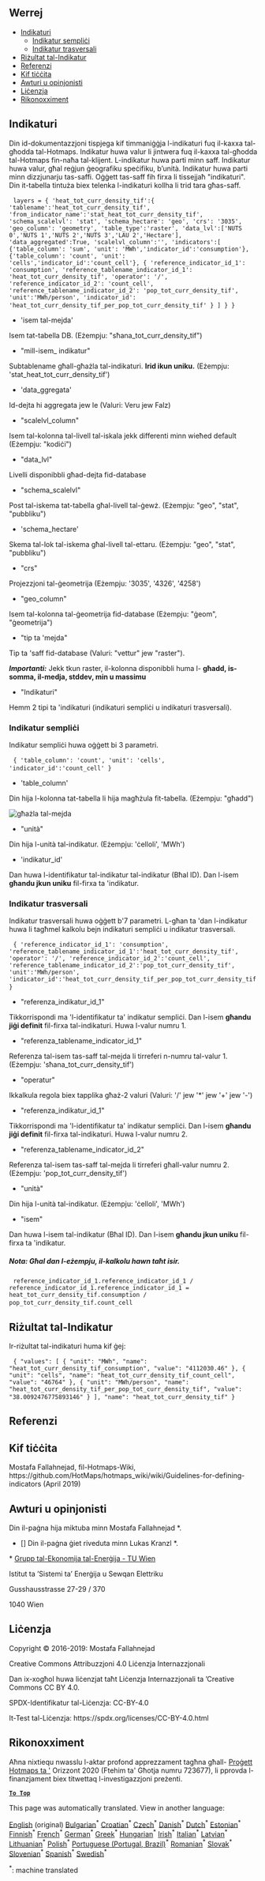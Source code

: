 <h2> Werrej </h2><ul><li> <a href="#Indicators">Indikaturi</a> <ul><li> <a href="#Simple-indicator">Indikatur sempliċi</a> </li><li> <a href="#Cross-indicator">Indikatur trasversali</a> </li></ul></li><li> <a href="#Indicator-result">Riżultat tal-Indikatur</a> </li><li> <a href="#references">Referenzi</a> </li><li> <a href="#how-to-cite">Kif tiċċita</a> </li><li> <a href="#authors-and-reviewers">Awturi u opinjonisti</a> </li><li> <a href="#license">Liċenzja</a> </li><li> <a href="#acknowledgement">Rikonoxximent</a> </li></ul><h2> Indikaturi </h2><p> Din id-dokumentazzjoni tispjega kif timmaniġġja l-indikaturi fuq il-kaxxa tal-għodda tal-Hotmaps. Indikatur huwa valur li jintwera fuq il-kaxxa tal-għodda tal-Hotmaps fin-naħa tal-klijent. L-indikatur huwa parti minn saff. Indikatur huwa valur, għal reġjun ġeografiku speċifiku, b’unità. Indikatur huwa parti minn dizzjunarju tas-saffi. Oġġett tas-saff fih firxa li tissejjaħ &quot;indikaturi&quot;. Din it-tabella tintuża biex telenka l-indikaturi kollha li trid tara għas-saff. </p><pre> <code>layers = { &#39;heat_tot_curr_density_tif&#39;:{ &#39;tablename&#39;:&#39;heat_tot_curr_density_tif&#39;, &#39;from_indicator_name&#39;:&#39;stat_heat_tot_curr_density_tif&#39;, &#39;schema_scalelvl&#39;: &#39;stat&#39;, &#39;schema_hectare&#39;: &#39;geo&#39;, &#39;crs&#39;: &#39;3035&#39;, &#39;geo_column&#39;: &#39;geometry&#39;, &#39;table_type&#39;:&#39;raster&#39;, &#39;data_lvl&#39;:[&#39;NUTS 0&#39;,&#39;NUTS 1&#39;,&#39;NUTS 2&#39;,&#39;NUTS 3&#39;,&#39;LAU 2&#39;,&#39;Hectare&#39;], &#39;data_aggregated&#39;:True, &#39;scalelvl_column&#39;:&#39;&#39;, &#39;indicators&#39;:[ {&#39;table_column&#39;: &#39;sum&#39;, &#39;unit&#39;: &#39;MWh&#39;,&#39;indicator_id&#39;:&#39;consumption&#39;}, {&#39;table_column&#39;: &#39;count&#39;, &#39;unit&#39;: &#39;cells&#39;,&#39;indicator_id&#39;:&#39;count_cell&#39;}, { &#39;reference_indicator_id_1&#39;: &#39;consumption&#39;, &#39;reference_tablename_indicator_id_1&#39;: &#39;heat_tot_curr_density_tif&#39;, &#39;operator&#39;: &#39;/&#39;, &#39;reference_indicator_id_2&#39;: &#39;count_cell&#39;, &#39;reference_tablename_indicator_id_2&#39;: &#39;pop_tot_curr_density_tif&#39;, &#39;unit&#39;:&#39;MWh/person&#39;, &#39;indicator_id&#39;: &#39;heat_tot_curr_density_tif_per_pop_tot_curr_density_tif&#39; } ] } }</code> </pre><ul><li> &#39;isem tal-mejda&#39; </li></ul><p> Isem tat-tabella DB. (Eżempju: &quot;sħana_tot_curr_density_tif&quot;) </p><ul><li> &quot;mill-isem_ indikatur&quot; </li></ul><p> Subtablename għall-għażla tal-indikaturi. <strong>Irid ikun uniku.</strong> (Eżempju: &#39;stat_heat_tot_curr_density_tif&#39;) </p><ul><li> &#39;data_ggregata&#39; </li></ul><p> Id-dejta hi aggregata jew le (Valuri: Veru jew Falz) </p><ul><li> &quot;scalelvl_column&quot; </li></ul><p> Isem tal-kolonna tal-livell tal-iskala jekk differenti minn wieħed default (Eżempju: &quot;kodiċi&quot;) </p><ul><li> &quot;data_lvl&quot; </li></ul><p> Livelli disponibbli għad-dejta fid-database </p><ul><li> &quot;schema_scalelvl&quot; </li></ul><p> Post tal-iskema tat-tabella għal-livell tal-ġewż. (Eżempju: &quot;geo&quot;, &quot;stat&quot;, &quot;pubbliku&quot;) </p><ul><li> &#39;schema_hectare&#39; </li></ul><p> Skema tal-lok tal-iskema għal-livell tal-ettaru. (Eżempju: &quot;geo&quot;, &quot;stat&quot;, &quot;pubbliku&quot;) </p><ul><li> &quot;crs&quot; </li></ul><p> Projezzjoni tal-ġeometrija (Eżempju: &#39;3035&#39;, &#39;4326&#39;, &#39;4258&#39;) </p><ul><li> &quot;geo_column&quot; </li></ul><p> Isem tal-kolonna tal-ġeometrija fid-database (Eżempju: &quot;ġeom&quot;, &quot;ġeometrija&quot;) </p><ul><li> &quot;tip ta &#39;mejda&quot; </li></ul><p> Tip ta &#39;saff fid-database (Valuri: &quot;vettur&quot; jew &quot;raster&quot;). </p><p> <em><strong>Importanti:</strong></em> Jekk tkun raster, il-kolonna disponibbli huma l- <strong>għadd, is-somma, il-medja, stddev, min u massimu</strong> </p><ul><li> &quot;Indikaturi&quot; </li></ul><p> Hemm 2 tipi ta &#39;indikaturi (indikaturi sempliċi u indikaturi trasversali). </p><h3> Indikatur sempliċi </h3><p> Indikatur sempliċi huwa oġġett bi 3 parametri. </p><pre> <code>{ &#39;table_column&#39;: &#39;count&#39;, &#39;unit&#39;: &#39;cells&#39;, &#39;indicator_id&#39;:&#39;count_cell&#39; }</code> </pre><ul><li> &#39;table_column&#39; </li></ul><p> Din hija l-kolonna tat-tabella li hija magħżula fit-tabella. (Eżempju: &quot;għadd&quot;) </p><p><img alt="għażla tal-mejda" src="/api/assets/table_image.png"/></p><ul><li> &quot;unità&quot; </li></ul><p> Din hija l-unità tal-indikatur. (Eżempju: &#39;ċelloli&#39;, &#39;MWh&#39;) </p><ul><li> &#39;indikatur_id&#39; </li></ul><p> Dan huwa l-identifikatur tal-indikatur tal-indikatur (Bħal ID). Dan l-isem <strong>għandu jkun uniku</strong> fil-firxa ta &#39;indikatur. </p><h3> Indikatur trasversali </h3><p> Indikatur trasversali huwa oġġett b&#39;7 parametri. L-għan ta &#39;dan l-indikatur huwa li tagħmel kalkolu bejn indikaturi sempliċi u indikatur trasversali. </p><pre> <code>{ &#39;reference_indicator_id_1&#39;: &#39;consumption&#39;, &#39;reference_tablename_indicator_id_1&#39;:&#39;heat_tot_curr_density_tif&#39;, &#39;operator&#39;: &#39;/&#39;, &#39;reference_indicator_id_2&#39;:&#39;count_cell&#39;, &#39;reference_tablename_indicator_id_2&#39;:&#39;pop_tot_curr_density_tif&#39;, &#39;unit&#39;:&#39;MWh/person&#39;, &#39;indicator_id&#39;:&#39;heat_tot_curr_density_tif_per_pop_tot_curr_density_tif&#39; }</code> </pre><ul><li> &quot;referenza_indikatur_id_1&quot; </li></ul><p> Tikkorrispondi ma &#39;l-identifikatur ta&#39; indikatur sempliċi. Dan l-isem <strong>għandu jiġi definit</strong> fil-firxa tal-indikaturi. Huwa l-valur numru 1. </p><ul><li> &quot;referenza_tablename_indicator_id_1&quot; </li></ul><p> Referenza tal-isem tas-saff tal-mejda li tirreferi n-numru tal-valur 1. (Eżempju: &#39;sħana_tot_curr_density_tif&#39;) </p><ul><li> &quot;operatur&quot; </li></ul><p> Ikkalkula regola biex tapplika għaż-2 valuri (Valuri: &#39;/&#39; jew &#39;*&#39; jew &#39;+&#39; jew &#39;-&#39;) </p><ul><li> &quot;referenza_indikatur_id_1&quot; </li></ul><p> Tikkorrispondi ma &#39;l-identifikatur ta&#39; indikatur sempliċi. Dan l-isem <strong>għandu jiġi definit</strong> fil-firxa tal-indikaturi. Huwa l-valur numru 2. </p><ul><li> &quot;referenza_tablename_indicator_id_2&quot; </li></ul><p> Referenza tal-isem tas-saff tal-mejda li tirreferi għall-valur numru 2. (Eżempju: &#39;pop_tot_curr_density_tif&#39;) </p><ul><li> &quot;unità&quot; </li></ul><p> Din hija l-unità tal-indikatur. (Eżempju: &#39;ċelloli&#39;, &#39;MWh&#39;) </p><ul><li> &quot;isem&quot; </li></ul><p> Dan huwa l-isem tal-indikatur (Bħal ID). Dan l-isem <strong>għandu jkun uniku</strong> fil-firxa ta &#39;indikatur. </p><h5> Nota: Għal dan l-eżempju, il-kalkolu hawn taħt isir. </h5><pre> <code>reference_indicator_id_1.reference_indicator_id_1 / reference_indicator_id_1.reference_indicator_id_1 = heat_tot_curr_density_tif.consumption / pop_tot_curr_density_tif.count_cell</code> </pre><h2> Riżultat tal-Indikatur </h2><p> Ir-riżultat tal-indikaturi huma kif ġej: </p><pre> <code>{ &quot;values&quot;: [ { &quot;unit&quot;: &quot;MWh&quot;, &quot;name&quot;: &quot;heat_tot_curr_density_tif_consumption&quot;, &quot;value&quot;: &quot;4112030.46&quot; }, { &quot;unit&quot;: &quot;cells&quot;, &quot;name&quot;: &quot;heat_tot_curr_density_tif_count_cell&quot;, &quot;value&quot;: &quot;46764&quot; }, { &quot;unit&quot;: &quot;MWh/person&quot;, &quot;name&quot;: &quot;heat_tot_curr_density_tif_per_pop_tot_curr_density_tif&quot;, &quot;value&quot;: &quot;38.0092476775893146&quot; } ], &quot;name&quot;: &quot;heat_tot_curr_density_tif&quot; }</code> </pre><h2> Referenzi </h2><h2> Kif tiċċita </h2><p> Mostafa Fallahnejad, fil-Hotmaps-Wiki, https://github.com/HotMaps/hotmaps_wiki/wiki/Guidelines-for-defining-indicators (April 2019) </p><h2> Awturi u opinjonisti </h2><p> Din il-paġna hija miktuba minn Mostafa Fallahnejad *. </p><ul><li> [] Din il-paġna ġiet riveduta minn Lukas Kranzl *. </li></ul><p> * <a href="https://eeg.tuwien.ac.at/">Grupp tal-Ekonomija tal-Enerġija - TU Wien</a> </p><p> Istitut ta ’Sistemi ta’ Enerġija u Sewqan Elettriku </p><p> Gusshausstrasse 27-29 / 370 </p><p> 1040 Wien </p><h2> Liċenzja </h2><p> Copyright © 2016-2019: Mostafa Fallahnejad </p><p> Creative Commons Attribuzzjoni 4.0 Liċenzja Internazzjonali </p><p> Dan ix-xogħol huwa liċenzjat taħt Liċenzja Internazzjonali ta ’Creative Commons CC BY 4.0. </p><p> SPDX-Identifikatur tal-Liċenzja: CC-BY-4.0 </p><p> It-Test tal-Liċenzja: https://spdx.org/licenses/CC-BY-4.0.html </p><h2> Rikonoxximent </h2><p> Aħna nixtiequ nwasslu l-aktar profond apprezzament tagħna għall- <a href="https://www.hotmaps-project.eu">Proġett Hotmaps ta &#39;</a> Orizzont 2020 (Ftehim ta&#39; Għotja numru 723677), li pprovda l-finanzjament biex titwettaq l-investigazzjoni preżenti. </p><p><ins> <code><strong><a href="#table-of-contents">To Top</a></strong></code> </ins> </p>

This page was automatically translated. View in another language:

[English](en-Guidelines-for-defining-indicators) (original) [Bulgarian](bg-Guidelines-for-defining-indicators)<sup>\*</sup> [Croatian](hr-Guidelines-for-defining-indicators)<sup>\*</sup> [Czech](cs-Guidelines-for-defining-indicators)<sup>\*</sup> [Danish](da-Guidelines-for-defining-indicators)<sup>\*</sup> [Dutch](nl-Guidelines-for-defining-indicators)<sup>\*</sup> [Estonian](et-Guidelines-for-defining-indicators)<sup>\*</sup> [Finnish](fi-Guidelines-for-defining-indicators)<sup>\*</sup> [French](fr-Guidelines-for-defining-indicators)<sup>\*</sup> [German](de-Guidelines-for-defining-indicators)<sup>\*</sup> [Greek](el-Guidelines-for-defining-indicators)<sup>\*</sup> [Hungarian](hu-Guidelines-for-defining-indicators)<sup>\*</sup> [Irish](ga-Guidelines-for-defining-indicators)<sup>\*</sup> [Italian](it-Guidelines-for-defining-indicators)<sup>\*</sup> [Latvian](lv-Guidelines-for-defining-indicators)<sup>\*</sup> [Lithuanian](lt-Guidelines-for-defining-indicators)<sup>\*</sup>  [Polish](pl-Guidelines-for-defining-indicators)<sup>\*</sup> [Portuguese (Portugal, Brazil)](pt-Guidelines-for-defining-indicators)<sup>\*</sup> [Romanian](ro-Guidelines-for-defining-indicators)<sup>\*</sup> [Slovak](sk-Guidelines-for-defining-indicators)<sup>\*</sup> [Slovenian](sl-Guidelines-for-defining-indicators)<sup>\*</sup> [Spanish](es-Guidelines-for-defining-indicators)<sup>\*</sup> [Swedish](sv-Guidelines-for-defining-indicators)<sup>\*</sup> 

<sup>\*</sup>: machine translated

